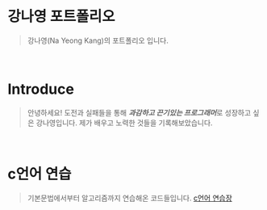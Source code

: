 # 강나영 포트폴리오
> 강나영(Na Yeong Kang)의 포트폴리오 입니다.

<br/>

# Introduce
> 안녕하세요!
> 도전과 실패들을 통해 ***과감하고 끈기있는 프로그래머***로 성장하고 싶은 강나영입니다.
> 제가 배우고 노력한 것들을 기록해보았습니다. 

<br/>

# c언어 연습
> 기본문법에서부터 알고리즘까지 연습해온 코드들입니다.
> [c언어 연습장]()
